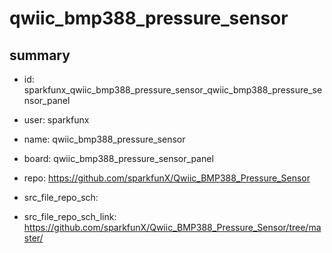 # qwiic_bmp388_pressure_sensor
 
## summary 
* id: sparkfunx_qwiic_bmp388_pressure_sensor_qwiic_bmp388_pressure_sensor_panel
* user: sparkfunx
* name: qwiic_bmp388_pressure_sensor
* board: qwiic_bmp388_pressure_sensor_panel
* repo: https://github.com/sparkfunX/Qwiic_BMP388_Pressure_Sensor



* src_file_repo_sch: 
* src_file_repo_sch_link: https://github.com/sparkfunX/Qwiic_BMP388_Pressure_Sensor/tree/master/




